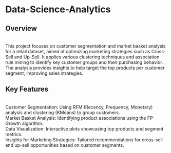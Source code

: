 # Data-Science-Analytics
<h2>Overview</h2>
<br>
This project focuses on customer segmentation and market basket analysis for a retail dataset, aimed at optimizing marketing strategies such as Cross-Sell and Up-Sell. It applies various clustering techniques and association rule mining to identify key customer groups and their purchasing behavior. The analysis provides insights to help target the top products per customer segment, improving sales strategies.
<br>
<h2>Key Features</h2>
<br>
Customer Segmentation: Using RFM (Recency, Frequency, Monetary) analysis and clustering (KMeans) to group customers.
<br>
Market Basket Analysis: Identifying product associations using the FP-Growth algorithm.
<br>
Data Visualization: Interactive plots showcasing top products and segment metrics.
<br>
Insights for Marketing Strategies: Tailored recommendations for cross-sell and up-sell opportunities based on customer segments.
